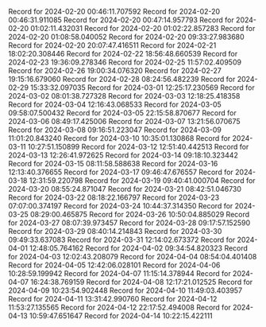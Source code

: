 
Record for 2024-02-20 00:46:11.707592
Record for 2024-02-20 00:46:31.911085
Record for 2024-02-20 00:47:14.957793
Record for 2024-02-20 01:02:11.432031
Record for 2024-02-20 01:02:22.857283
Record for 2024-02-20 01:08:58.040052
Record for 2024-02-20 09:33:27.983680
Record for 2024-02-20 20:07:47.416511
Record for 2024-02-21 18:02:20.308446
Record for 2024-02-22 18:56:48.660539
Record for 2024-02-23 19:36:09.278346
Record for 2024-02-25 11:57:02.409509
Record for 2024-02-26 19:00:34.076320
Record for 2024-02-27 19:15:16.679060
Record for 2024-02-28 08:24:56.482239
Record for 2024-02-29 15:33:32.097035
Record for 2024-03-01 12:25:17.230569
Record for 2024-03-02 08:01:38.727328
Record for 2024-03-03 12:18:25.418358
Record for 2024-03-04 12:16:43.068533
Record for 2024-03-05 09:58:07.500432
Record for 2024-03-05 22:15:58.870677
Record for 2024-03-06 08:49:17.425006
Record for 2024-03-07 13:21:56.070675
Record for 2024-03-08 09:16:51.223047
Record for 2024-03-09 11:01:20.843240
Record for 2024-03-10 10:35:01.130868
Record for 2024-03-11 10:27:51.150899
Record for 2024-03-12 12:51:40.442513
Record for 2024-03-13 12:26:41.972625
Record for 2024-03-14 09:18:10.323442
Record for 2024-03-15 08:11:58.588638
Record for 2024-03-16 12:13:40.376655
Record for 2024-03-17 09:46:47.676557
Record for 2024-03-18 12:31:59.220798
Record for 2024-03-19 09:40:41.000704
Record for 2024-03-20 08:55:24.871047
Record for 2024-03-21 08:42:51.046730
Record for 2024-03-22 08:18:22.166797
Record for 2024-03-23 07:07:00.374197
Record for 2024-03-24 10:44:37.314350
Record for 2024-03-25 08:29:00.465875
Record for 2024-03-26 10:50:04.885029
Record for 2024-03-27 08:07:39.973457
Record for 2024-03-28 09:17:57.152590
Record for 2024-03-29 08:40:14.214843
Record for 2024-03-30 09:49:33.637083
Record for 2024-03-31 12:14:02.673372
Record for 2024-04-01 12:48:05.764162
Record for 2024-04-02 09:34:54.820323
Record for 2024-04-03 12:02:43.208079
Record for 2024-04-04 08:54:04.401408
Record for 2024-04-05 12:42:06.028101
Record for 2024-04-06 10:28:59.199942
Record for 2024-04-07 11:15:14.378944
Record for 2024-04-07 16:24:38.769159
Record for 2024-04-08 12:17:21.012525
Record for 2024-04-09 10:23:54.902448
Record for 2024-04-10 11:49:03.403957
Record for 2024-04-11 13:31:42.990760
Record for 2024-04-12 11:53:27.135565
Record for 2024-04-12 22:17:52.494008
Record for 2024-04-13 10:59:47.651647
Record for 2024-04-14 10:22:15.422111
